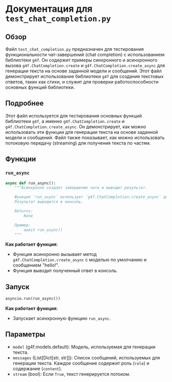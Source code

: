 # Документация для `test_chat_completion.py`

## Обзор

Файл `test_chat_completion.py` предназначен для тестирования функциональности чат-завершений (chat completion) с использованием библиотеки `g4f`. Он содержит примеры синхронного и асинхронного вызова `g4f.ChatCompletion.create` и `g4f.ChatCompletion.create_async` для генерации текста на основе заданной модели и сообщений. Этот файл демонстрирует использование библиотеки `g4f` для создания текстовых ответов, таких как стихи, и служит для проверки работоспособности основных функций библиотеки.

## Подробнее

Этот файл используется для тестирования основных функций библиотеки `g4f`, а именно `g4f.ChatCompletion.create` и `g4f.ChatCompletion.create_async`. Он демонстрирует, как можно использовать эти функции для генерации текста на основе заданной модели и сообщений. Файл также показывает, как можно использовать потоковую передачу (streaming) для получения текста по частям.

## Функции

### `run_async`

```python
async def run_async():
    """Асинхронно создает завершение чата и выводит результат.

    Функция `run_async` использует `g4f.ChatCompletion.create_async` для асинхронного создания ответа на сообщение "hello!".
    Результат выводится в консоль.

    Returns:
        None

    Пример:
        await run_async()
    """
```

**Как работает функция**:
- Функция асинхронно вызывает метод `g4f.ChatCompletion.create_async` с моделью по умолчанию и сообщением "hello!".
- Функция выводит полученный ответ в консоль.

## Запуск

```python
asyncio.run(run_async())
```
**Как работает функция**:
- Запускает асинхронную функцию `run_async`.

## Параметры

- `model` (g4f.models.default): Модель, используемая для генерации текста.
- `messages` (List[Dict[str, str]]): Список сообщений, используемых для генерации текста. Каждое сообщение содержит роль (`role`) и содержание (`content`).
- `stream` (bool): Если `True`, текст генерируется потоком.